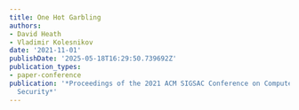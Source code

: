 ```yaml
---
title: One Hot Garbling
authors:
- David Heath
- Vladimir Kolesnikov
date: '2021-11-01'
publishDate: '2025-05-18T16:29:50.739692Z'
publication_types:
- paper-conference
publication: '*Proceedings of the 2021 ACM SIGSAC Conference on Computer and Communications
  Security*'
---
```

